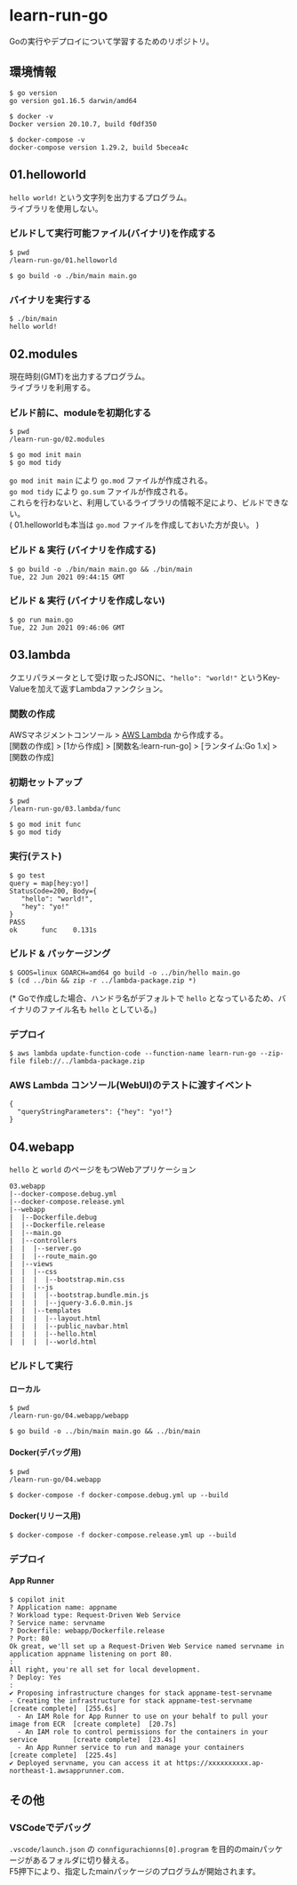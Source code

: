 # learn-run-go
Goの実行やデプロイについて学習するためのリポジトリ。  

## 環境情報
```
$ go version
go version go1.16.5 darwin/amd64

$ docker -v      
Docker version 20.10.7, build f0df350

$ docker-compose -v
docker-compose version 1.29.2, build 5becea4c

```

## 01.helloworld
`hello world!` という文字列を出力するプログラム。  
ライブラリを使用しない。

### ビルドして実行可能ファイル(バイナリ)を作成する
```
$ pwd
/learn-run-go/01.helloworld

$ go build -o ./bin/main main.go
```

### バイナリを実行する
```
$ ./bin/main
hello world!
```

## 02.modules
現在時刻(GMT)を出力するプログラム。  
ライブラリを利用する。

### ビルド前に、moduleを初期化する
```
$ pwd
/learn-run-go/02.modules

$ go mod init main
$ go mod tidy
```
`go mod init main` により `go.mod` ファイルが作成される。  
`go mod tidy` により `go.sum` ファイルが作成される。  
これらを行わないと、利用しているライブラリの情報不足により、ビルドできない。  
( 01.helloworldも本当は `go.mod` ファイルを作成しておいた方が良い。 )

### ビルド & 実行 (バイナリを作成する)
```
$ go build -o ./bin/main main.go && ./bin/main
Tue, 22 Jun 2021 09:44:15 GMT
```
### ビルド & 実行 (バイナリを作成しない)
```
$ go run main.go
Tue, 22 Jun 2021 09:46:06 GMT
```

## 03.lambda
クエリパラメータとして受け取ったJSONに、`"hello": "world!"` というKey-Valueを加えて返すLambdaファンクション。

### 関数の作成
AWSマネジメントコンソール > [AWS Lambda](https://ap-northeast-1.console.aws.amazon.com/lambda/home?region=ap-northeast-1#/functions) から作成する。  
[関数の作成] > [1から作成] > [関数名:learn-run-go] > [ランタイム:Go 1.x] > [関数の作成]

### 初期セットアップ
```
$ pwd
/learn-run-go/03.lambda/func

$ go mod init func
$ go mod tidy
```

### 実行(テスト)
```
$ go test
query = map[hey:yo!]
StatusCode=200, Body={
   "hello": "world!",
   "hey": "yo!"
}
PASS
ok      func    0.131s
```

### ビルド & パッケージング
```
$ GOOS=linux GOARCH=amd64 go build -o ../bin/hello main.go
$ (cd ../bin && zip -r ../lambda-package.zip *)
```
(* Goで作成した場合、ハンドラ名がデフォルトで `hello` となっているため、バイナリのファイル名も `hello` としている。)  

### デプロイ
```
$ aws lambda update-function-code --function-name learn-run-go --zip-file fileb://../lambda-package.zip
```

### AWS Lambda コンソール(WebUI)のテストに渡すイベント
```
{
  "queryStringParameters": {"hey": "yo!"}
}
```

## 04.webapp
`hello` と `world` のページをもつWebアプリケーション

```
03.webapp
|--docker-compose.debug.yml
|--docker-compose.release.yml
|--webapp
|  |--Dockerfile.debug
|  |--Dockerfile.release
|  |--main.go
|  |--controllers
|  |  |--server.go
|  |  |--route_main.go
|  |--views
|  |  |--css
|  |  |  |--bootstrap.min.css
|  |  |--js
|  |  |  |--bootstrap.bundle.min.js
|  |  |  |--jquery-3.6.0.min.js
|  |  |--templates
|  |  |  |--layout.html
|  |  |  |--public_navbar.html
|  |  |  |--hello.html
|  |  |  |--world.html
```

### ビルドして実行
#### ローカル
```
$ pwd
/learn-run-go/04.webapp/webapp

$ go build -o ../bin/main main.go && ../bin/main
```

#### Docker(デバッグ用)
```
$ pwd
/learn-run-go/04.webapp

$ docker-compose -f docker-compose.debug.yml up --build
```

#### Docker(リリース用)
```
$ docker-compose -f docker-compose.release.yml up --build
```

### デプロイ
#### App Runner 
```
$ copilot init
? Application name: appname
? Workload type: Request-Driven Web Service
? Service name: servname
? Dockerfile: webapp/Dockerfile.release
? Port: 80
Ok great, we'll set up a Request-Driven Web Service named servname in application appname listening on port 80.
:
All right, you're all set for local development.
? Deploy: Yes
:
✔ Proposing infrastructure changes for stack appname-test-servname 
- Creating the infrastructure for stack appname-test-servname                     [create complete]  [255.6s]
  - An IAM Role for App Runner to use on your behalf to pull your image from ECR  [create complete]  [20.7s]
  - An IAM role to control permissions for the containers in your service         [create complete]  [23.4s]
  - An App Runner service to run and manage your containers                       [create complete]  [225.4s]
✔ Deployed servname, you can access it at https://xxxxxxxxxx.ap-northeast-1.awsapprunner.com.
```

## その他
### VSCodeでデバッグ
`.vscode/launch.json` の `connfigurachionns[0].program` を目的のmainパッケージがあるフォルダに切り替える。  
F5押下により、指定したmainパッケージのプログラムが開始されます。  
